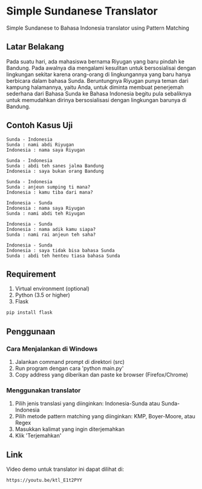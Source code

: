 # Simple Sundanese Translator
Simple Sundanese to Bahasa Indonesia translator using Pattern Matching

## Latar Belakang
Pada suatu hari, ada mahasiswa bernama Riyugan yang baru pindah ke Bandung. Pada awalnya dia mengalami kesulitan untuk bersosialisai dengan lingkungan sekitar karena orang-orang di lingkungannya yang baru hanya berbicara dalam bahasa Sunda. Beruntungnya Riyugan punya teman dari kampung halamannya, yaitu Anda, untuk diminta membuat penerjemah sederhana dari Bahasa Sunda ke Bahasa Indonesia begitu pula sebaliknya untuk memudahkan dirinya bersosialisasi dengan lingkungan barunya di Bandung.

## Contoh Kasus Uji
```
Sunda - Indonesia
Sunda : nami abdi Riyugan
Indonesia : nama saya Riyugan
```

```
Sunda - Indonesia
Sunda : abdi teh sanes jalma Bandung
Indonesia : saya bukan orang Bandung
```

```
Sunda - Indonesia
Sunda : anjeun sumping ti mana?
Indonesia : kamu tiba dari mana?
```

```
Indonesia - Sunda
Indonesia : nama saya Riyugan
Sunda : nami abdi teh Riyugan
```

```
Indonesia - Sunda
Indonesia : nama adik kamu siapa?
Sunda : nami rai anjeun teh saha?
```

```
Indonesia - Sunda
Indonesia : saya tidak bisa bahasa Sunda
Sunda : abdi teh henteu tiasa bahasa Sunda
```

## Requirement
1. Virtual environment (optional)
2. Python (3.5 or higher)
3. Flask
```bash
pip install flask
```

## Penggunaan
### Cara Menjalankan di Windows
1. Jalankan command prompt di direktori (src)
2. Run program dengan cara 'python main.py'
3. Copy address yang diberikan dan paste ke browser (Firefox/Chrome)

### Menggunakan translator
1. Pilih jenis translasi yang diinginkan: Indonesia-Sunda atau Sunda-Indonesia
2. Pilih metode pattern matching yang diinginkan: KMP, Boyer-Moore, atau Regex
3. Masukkan kalimat yang ingin diterjemahkan
4. Klik 'Terjemahkan'

## Link
Video demo untuk translator ini dapat dilihat di:
```
https://youtu.be/ktl_E1t2PYY
```